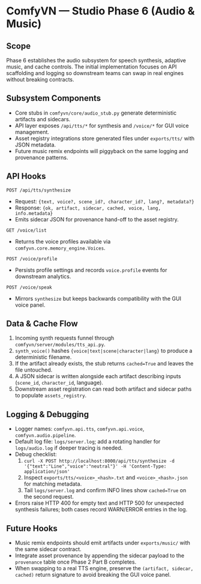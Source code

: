 ComfyVN — Studio Phase 6 (Audio & Music)
========================================

Scope
-----
Phase 6 establishes the audio subsystem for speech synthesis, adaptive music, and cache controls. The initial implementation focuses on API scaffolding and logging so downstream teams can swap in real engines without breaking contracts.

Subsystem Components
--------------------
- Core stubs in `comfyvn/core/audio_stub.py` generate deterministic artifacts and sidecars.
- API layer exposes `/api/tts/*` for synthesis and `/voice/*` for GUI voice management.
- Asset registry integrations store generated files under `exports/tts/` with JSON metadata.
- Future music remix endpoints will piggyback on the same logging and provenance patterns.

API Hooks
---------
`POST /api/tts/synthesize`
  - Request: `{text, voice?, scene_id?, character_id?, lang?, metadata?}`
  - Response: `{ok, artifact, sidecar, cached, voice, lang, info.metadata}`
  - Emits sidecar JSON for provenance hand-off to the asset registry.

`GET /voice/list`
  - Returns the voice profiles available via `comfyvn.core.memory_engine.Voices`.

`POST /voice/profile`
  - Persists profile settings and records `voice.profile` events for downstream analytics.

`POST /voice/speak`
  - Mirrors `synthesize` but keeps backwards compatibility with the GUI voice panel.

Data & Cache Flow
-----------------
1. Incoming synth requests funnel through `comfyvn/server/modules/tts_api.py`.
2. `synth_voice()` hashes `{voice|text|scene|character|lang}` to produce a deterministic filename.
3. If the artifact already exists, the stub returns `cached=True` and leaves the file untouched.
4. A JSON sidecar is written alongside each artifact describing inputs (`scene_id`, `character_id`, language).
5. Downstream asset registration can read both artifact and sidecar paths to populate `assets_registry`.

Logging & Debugging
-------------------
- Logger names: `comfyvn.api.tts`, `comfyvn.api.voice`, `comfyvn.audio.pipeline`.
- Default log file: `logs/server.log`; add a rotating handler for `logs/audio.log` if deeper tracing is needed.
- Debug checklist:
  1. `curl -X POST http://localhost:8000/api/tts/synthesize -d '{"text":"Line","voice":"neutral"}' -H 'Content-Type: application/json'`
  2. Inspect `exports/tts/<voice>_<hash>.txt` and `<voice>_<hash>.json` for matching metadata.
  3. Tail `logs/server.log` and confirm INFO lines show `cached=True` on the second request.
- Errors raise HTTP 400 for empty text and HTTP 500 for unexpected synthesis failures; both cases record WARN/ERROR entries in the log.

Future Hooks
------------
- Music remix endpoints should emit artifacts under `exports/music/` with the same sidecar contract.
- Integrate asset provenance by appending the sidecar payload to the `provenance` table once Phase 2 Part B completes.
- When swapping to a real TTS engine, preserve the `(artifact, sidecar, cached)` return signature to avoid breaking the GUI voice panel.
